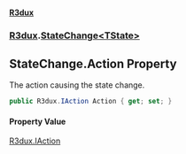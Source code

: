 #### [R3dux](R3dux.md 'R3dux')
### [R3dux](R3dux.md#R3dux 'R3dux').[StateChange&lt;TState&gt;](StateChange_TState_.md 'R3dux.StateChange<TState>')

## StateChange<TState>.Action Property

The action causing the state change.

```csharp
public R3dux.IAction Action { get; set; }
```

#### Property Value
[R3dux.IAction](https://docs.microsoft.com/en-us/dotnet/api/R3dux.IAction 'R3dux.IAction')